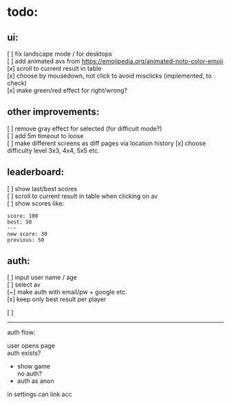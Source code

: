 # todo:

## ui:

[ ] fix landscape mode / for desktops  
[ ] add animated avs from https://emojipedia.org/animated-noto-color-emoji  
[x] scroll to current result in table  
[x] choose by mousedown, not click to avoid misclicks (implemented, to check)  
[x] make green/red effect for right/wrong?

## other improvements:

[ ] remove gray effect for selected (for difficult mode?)  
[ ] add 5m timeout to loose  
[ ] make different screens as diff pages via location history
[x] choose difficulty level 3x3, 4x4, 5x5 etc.

## leaderboard:

[ ] show last/best scores  
[ ] scroll to current result in table when clicking on av  
[ ] show scores like:

    score: 100
    best: 50
    ---
    new score: 30
    previous: 50

## auth:

[ ] input user name / age  
[ ] select av  
[~] make auth with email/pw + google etc.  
[x] keep only best result per player

[ ]

---

auth flow:

user opens page  
auth exists?

- show game  
  no auth?
- auth as anon

in settings can link acc
